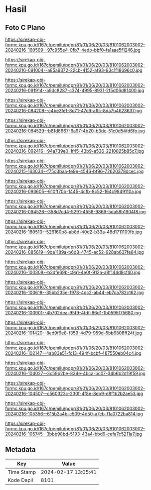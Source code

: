 # Hasil

## Foto C Plano

https://sirekap-obj-formc.kpu.go.id/167c/pemilu/pdpr/81/01/06/20/03/8101062003002-20240216-160509--97c955e4-0fb7-4edb-bbf0-fa1aae5f1246.jpg

https://sirekap-obj-formc.kpu.go.id/167c/pemilu/pdpr/81/01/06/20/03/8101062003002-20240216-091004--a85a9372-22cb-4152-af93-93c1f18696c0.jpg

https://sirekap-obj-formc.kpu.go.id/167c/pemilu/pdpr/81/01/06/20/03/8101062003002-20240216-091914--a9dc8287-c374-4995-8931-2f5d06d81400.jpg

https://sirekap-obj-formc.kpu.go.id/167c/pemilu/pdpr/81/01/06/20/03/8101062003002-20240216-084208--c4be3fe1-8d71-47c9-affc-8da7b4623637.jpg

https://sirekap-obj-formc.kpu.go.id/167c/pemilu/pdpr/81/01/06/20/03/8101062003002-20240216-084529--b81d8667-6a97-4b20-b3de-51c0d54fd6fb.jpg

https://sirekap-obj-formc.kpu.go.id/167c/pemilu/pdpr/81/01/06/20/03/8101062003002-20240216-092416--94a739e0-1f45-43b9-a536-2210025b85c7.jpg

https://sirekap-obj-formc.kpu.go.id/167c/pemilu/pdpr/81/01/06/20/03/8101062003002-20240215-163034--f75d3baa-fe9e-4546-bf96-72620378dcec.jpg

https://sirekap-obj-formc.kpu.go.id/167c/pemilu/pdpr/81/01/06/20/03/8101062003002-20240216-093605--610ff70b-1445-4cfb-8c52-164c9849110a.jpg

https://sirekap-obj-formc.kpu.go.id/167c/pemilu/pdpr/81/01/06/20/03/8101062003002-20240216-094526--358d7cd4-5291-4558-9869-5da58b1904f8.jpg

https://sirekap-obj-formc.kpu.go.id/167c/pemilu/pdpr/81/01/06/20/03/8101062003002-20240216-160510--526160b8-ab8d-40d2-b33a-48d1711109fb.jpg

https://sirekap-obj-formc.kpu.go.id/167c/pemilu/pdpr/81/01/06/20/03/8101062003002-20240216-085619--9de1189a-b6d8-4745-ac52-928ab637fe84.jpg

https://sirekap-obj-formc.kpu.go.id/167c/pemilu/pdpr/81/01/06/20/03/8101062003002-20240216-100308--b3dfe69b-c9a1-4e0f-912a-a8f144d9cf40.jpg

https://sirekap-obj-formc.kpu.go.id/167c/pemilu/pdpr/81/01/06/20/03/8101062003002-20240216-100618--35bb235e-1978-4dc2-ab44-eb7ca782c162.jpg

https://sirekap-obj-formc.kpu.go.id/167c/pemilu/pdpr/81/01/06/20/03/8101062003002-20240216-100901--4b702dea-95f9-4fdf-86d1-1b0595f75680.jpg

https://sirekap-obj-formc.kpu.go.id/167c/pemilu/pdpr/81/01/06/20/03/8101062003002-20240216-101420--8ed9f9e8-f359-4d79-959d-5bb6808ff24f.jpg

https://sirekap-obj-formc.kpu.go.id/167c/pemilu/pdpr/81/01/06/20/03/8101062003002-20240216-102147--4ab83e51-fc13-494f-bcbf-487550eb04c4.jpg

https://sirekap-obj-formc.kpu.go.id/167c/pemilu/pdpr/81/01/06/20/03/8101062003002-20240216-104027--3c59b2be-834e-4bca-bc07-34b6b2d19f59.jpg

https://sirekap-obj-formc.kpu.go.id/167c/pemilu/pdpr/81/01/06/20/03/8101062003002-20240216-104507--c560323c-230f-4f8e-8eb9-d8f1b2b2ae53.jpg

https://sirekap-obj-formc.kpu.go.id/167c/pemilu/pdpr/81/01/06/20/03/8101062003002-20240216-105356--615b2a4b-c509-4d50-a7cb-f1a0722ba814.jpg

https://sirekap-obj-formc.kpu.go.id/167c/pemilu/pdpr/81/01/06/20/03/8101062003002-20240216-105745--3bbb98bd-5193-43a4-bbd9-cefa7c5211a7.jpg


## Metadata

| Key        | Value               |
| ---------- | ------------------- |
| Time Stamp | 2024-02-17 13:05:41 |
| Kode Dapil | 8101                |



